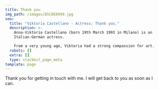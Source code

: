 ```yaml
---
title: Thank you
img_path: /images/DSC0E0999.jpg
seo:
  title: "Viktoria Castellano - Actress: Thank you."
  description: >-
    Anna-Viktoria Castellano (born 19th March 1993 in Milano) is an
    Italian-German actress.

    From a very young age, Viktoria had a strong compassion for art.
  robots: []
  extra: []
  type: stackbit_page_meta
template: page
---
```

Thank you for getting in touch with me. I will get back to you as soon as I can.
